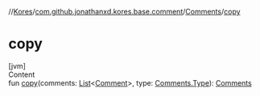 //[Kores](../../index.md)/[com.github.jonathanxd.kores.base.comment](../index.md)/[Comments](index.md)/[copy](copy.md)



# copy  
[jvm]  
Content  
fun [copy](copy.md)(comments: [List](https://kotlinlang.org/api/latest/jvm/stdlib/kotlin.collections/-list/index.html)<[Comment](../-comment/index.md)>, type: [Comments.Type](-type/index.md)): [Comments](index.md)  



